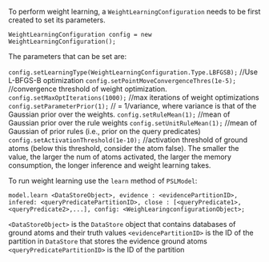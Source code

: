 To perform weight learning, a `WeightLearningConfiguration` needs to be first created to set its parameters.

`WeightLearningConfiguration config = new WeightLearningConfiguration();`

The parameters that can be set are:

`config.setLearningType(WeightLearningConfiguration.Type.LBFGSB);`  //Use L-BFGS-B optimization
`config.setPointMoveConvergenceThres(1e-5);` //convergence threshold of weight optimization.
`config.setMaxOptIterations(1000);` //max iterations of weight optimizations
`config.setParameterPrior(1);` // = 1/variance, where variance is that of the Gaussian prior over the weights.
`config.setRuleMean(1);` //mean of Gaussian prior over the rule weights
`config.setUnitRuleMean(1);` //mean of Gaussian of prior rules (i.e., prior on the query predicates)
`config.setActivationThreshold(1e-10);` //activation threshold of ground atoms (below this threshold, consider the atom false). The smaller the value, the larger the num of atoms activated, the larger the memory consumption, the longer inference and weight learning takes.

To run weight learning use the `learn` method of `PSLModel`:

`model.learn <DataStoreObject>, evidence : <evidencePartitionID>, infered: <queryPredicatePartitionID>, close : [<queryPredicate1>,<queryPredicate2>,...], config: <WeighLearingconfigurationObject>;`

`<DataStoreObject>` is the `DataStore` object that contains databases of ground atoms and their truth values
`<evidencePartitionID>` is the ID of the partition in `DataStore` that stores the evidence ground atoms
`<queryPredicatePartitionID>` is the ID of the partition


